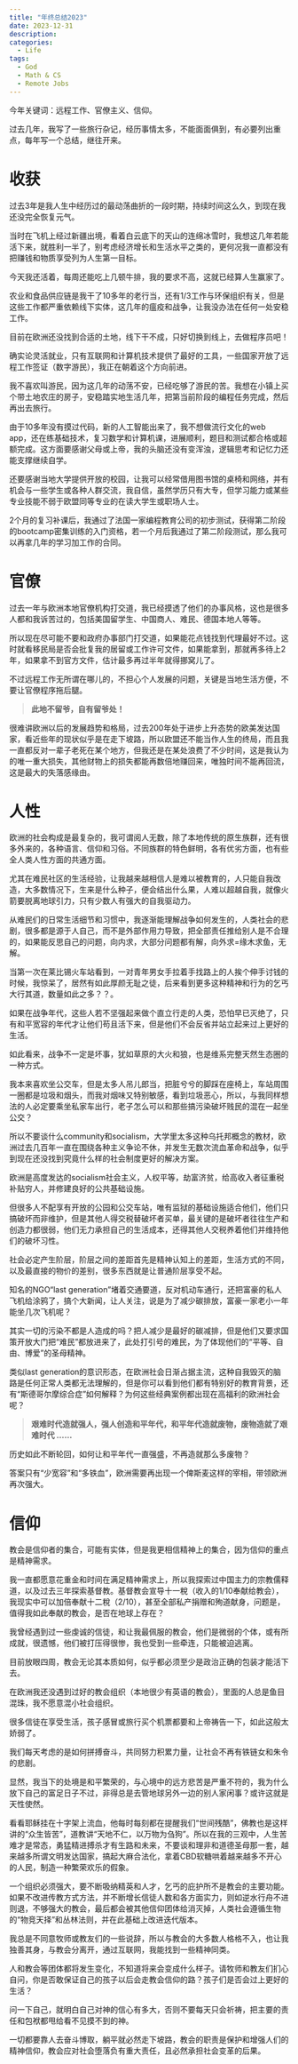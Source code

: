 ```yaml
---
title: "年终总结2023"
date: 2023-12-31
description: 
categories:
  - Life
tags:
  - God
  - Math & CS
  - Remote Jobs
---
```


今年关键词：远程工作、官僚主义、信仰。

过去几年，我写了一些旅行杂记，经历事情太多，不能面面俱到，有必要列出重点，每年写一个总结，继往开来。

# 收获

过去3年是我人生中经历过的最动荡曲折的一段时期，持续时间这么久，到现在我还没完全恢复元气。

当时在飞机上经过新疆出境，看着白云底下的天山的连绵冰雪时，我想这几年若能活下来，就胜利一半了，别考虑经济增长和生活水平之类的，更何况我一直都没有把赚钱和物质享受列为人生第一目标。

今天我还活着，每周还能吃上几顿牛排，我的要求不高，这就已经算人生赢家了。

农业和食品供应链是我干了10多年的老行当，还有1/3工作与环保组织有关，但是这些工作都严重依赖线下实体，这几年的瘟疫和战争，让我没办法在任何一处安稳工作。

目前在欧洲还没找到合适的土地，线下干不成，只好切换到线上，去做程序员吧！

确实论灵活就业，只有互联网和计算机技术提供了最好的工具，一些国家开放了远程工作签证（数字游民），我正在朝着这个方向前进。

我不喜欢叫游民，因为这几年的动荡不安，已经吃够了游民的苦。我想在小镇上买个带土地农庄的房子，安稳踏实地生活几年，把第当前阶段的编程任务完成，然后再出去旅行。

由于10多年没有摸过代码，新的人工智能出来了，我不想做流行文化的web app，还在练基础技术，复习数学和计算机课，进展顺利，题目和测试都合格或超额完成。这方面要感谢父母或上帝，我的头脑还没有变浑浊，逻辑思考和记忆力还能支撑继续自学。

还要感谢当地大学提供开放的校园，让我可以经常借用图书馆的桌椅和网络，并有机会与一些学生或各种人群交流，我自信，虽然学历只有大专，但学习能力或某些专业技能不弱于欧盟同等专业的在读大学生或职场人士。

2个月的复习补课后，我通过了法国一家编程教育公司的初步测试，获得第二阶段的bootcamp密集训练的入门资格，若一个月后我通过了第二阶段测试，那么我可以再拿几年的学习加工作的合同。

# 官僚

过去一年与欧洲本地官僚机构打交道，我已经摸透了他们的办事风格，这也是很多人都和我诉苦过的，包括美国留学生、中国商人、难民、德国本地人等等。

所以现在尽可能不要和政府办事部门打交道，如果能花点钱找到代理最好不过。这时就看移民局是否会批复我的居留或工作许可文件，如果能拿到，那就再多待上2年，如果拿不到官方文件，估计最多再过半年就得挪窝儿了。

不过远程工作无所谓在哪儿的，不担心个人发展的问题，关键是当地生活方便，不要让官僚程序拖后腿。

> **此地不留爷，自有留爷处！**

很难讲欧洲以后的发展趋势和格局，过去200年处于进步上升态势的欧美发达国家，看近些年的现状似乎是在走下坡路，所以欧盟还不能当作人生的终局，而且我一直都反对一辈子老死在某个地方，但我还是在某处浪费了不少时间，这是我认为的唯一重大损失，其他财物上的损失都能再数倍地赚回来，唯独时间不能再回流，这是最大的失落感缘由。

# 人性

欧洲的社会构成是最复杂的，我可谓阅人无数，除了本地传统的原生族群，还有很多外来的，各种语言、信仰和习俗。不同族群的特色鲜明，各有优劣方面，也有些全人类人性方面的共通方面。

尤其在难民社区的生活经验，让我越来越相信人是难以被教育的，人只能自我改造，大多数情况下，生来是什么种子，便会结出什么果，人难以超越自我，就像火箭要脱离地球引力，只有少数人有强大的自我驱动力。

从难民们的日常生活细节和习惯中，我逐渐能理解战争如何发生的，人类社会的悲剧，很多都是源于人自己，而不是外部作用力导致，把全部责任推给别人是不合理的，如果能反思自己的问题，向内求，大部分问题都有解，向外求=缘木求鱼，无解。

当第一次在莱比锡火车站看到，一对青年男女手拉着手找路上的人挨个伸手讨钱的时候，我惊呆了，居然有如此厚颜无耻之徒，后来看到更多这种精神和行为的乞丐大行其道，数量如此之多？？。

如果在战争年代，这些人若不坚强起来做个直立行走的人类，恐怕早已灭绝了，只有和平宽容的年代才让他们苟且活下来，但是他们不会反省并站立起来过上更好的生活。

如此看来，战争不一定是坏事，犹如草原的大火和狼，也是维系完整天然生态圈的一种方式。

我本来喜欢坐公交车，但是太多人吊儿郎当，把脏兮兮的脚踩在座椅上，车站周围一圈都是垃圾和烟头，而我对烟味又特别敏感，看到垃圾恶心，所以，与我同样想法的人必定要乘坐私家车出行，老子怎么可以和那些搞污染破坏贱民的混在一起坐公交？

所以不要谈什么community和socialism，大学里太多这种乌托邦概念的教材，欧洲过去几百年一直在围绕各种主义争论不休，并发生无数次流血革命和战争，似乎到现在还没找到究竟什么样的社会制度更好的解决方案。

欧洲是高度发达的socialism社会主义，人权平等，劫富济贫，给高收入者征重税补贴穷人，并修建良好的公共基础设施。

但很多人不配享有开放的公园和公交车站，唯有监狱的基础设施适合他们，他们只搞破坏而非维护，但是其他人得交税替破坏者买单，最关键的是破坏者往往生产和创造力都很弱，他们无力承担自己的生活成本，还得其他人交税养着他们并维持他们的破坏习性。

社会必定产生阶层，阶层之间的差距首先是精神认知上的差距，生活方式的不同，以及最直接的物价的差别，很多东西就是让普通阶层享受不起。

知名的NGO“last generation”堵着交通要道，反对机动车通行，还把富豪的私人飞机给涂鸦了，搞个大新闻，让人关注，说是为了减少碳排放，富豪一家老小一年能坐几次飞机呢？

其实一切的污染不都是人造成的吗？把人减少是最好的碳减排，但是他们又要求国策开放大门把“难民”都放进来了，此处打引号的难民，为了体现他们的“平等、自由、博爱”的圣母精神。

类似last generation的意识形态，在欧洲社会日渐占据主流，这种自我毁灭的脑路是任何正常人类都无法理解的，但是你可以看到他们都有特别好的教育背景，还有“斯德哥尔摩综合症”如何解释？为何这些经典案例都出现在高福利的欧洲社会呢？

> **艰难时代造就强人，强人创造和平年代，和平年代造就废物，废物造就了艰难时代 ……**

历史如此不断轮回，如何让和平年代一直强盛，不再造就那么多废物？

答案只有“少宽容”和“多铁血”，欧洲需要再出现一个俾斯麦这样的宰相，带领欧洲再次强大。

# 信仰

教会是信仰者的集合，可能有实体，但是我更相信精神上的集合，因为信仰的重点是精神需求。

我一直都愿意花重金和时间在满足精神需求上，所以我探索过中国主力的宗教儒释道，以及过去三年探索基督教。基督教会宣导十一稅（收入的1/10奉献给教会），我现实中可以加倍奉献十二稅（2/10），甚至全部私产捐赠和殉道献身，问题是，值得我如此奉献的教会，是否在地球上存在？

我曾经遇到过一些虔诚的信徒，和让我最佩服的教会，他们是微弱的个体，或有所成就，很遗憾，他们被打压得很惨，我也受到一些牵连，只能被迫逃离。

目前放眼四周，教会无论其本质如何，似乎都必须至少是政治正确的包装才能活下去。

在欧洲我还没遇到过好的教会组织（本地很少有英语的教会），里面的人总是鱼目混珠，我不愿意混小社会组织。

很多信徒在享受生活，孩子感冒或旅行买个机票都要和上帝祷告一下，如此这般太娇弱了。

我们每天考虑的是如何拼搏奋斗，共同努力积累力量，让社会不再有铁链女和朱令的悲剧。

显然，我当下的处境是和平繁荣的，与心境中的远方悲苦是严重不符的，我为什么放下自己的富足日子不过，非得总是去管地球另外一边的别人家闲事？或许这就是天性使然。

看看耶稣挂在十字架上流血，他每时每刻都在提醒我们“世间残酷”，佛教也是这样讲的“众生皆苦”，道教讲“天地不仁，以万物为刍狗”。所以在我的三观中，人生苦难才是常态，勇猛精进搏杀才有生路和未来，不要谈和理非和道德圣母那一套，越来越多所谓文明发达国家，搞起大麻合法化，拿着CBD软糖哄着越来越多不开心的人民，制造一种繁荣欢乐的假象。

一个组织必须强大，要不断吸纳精英和人才，乞丐的庇护所不是教会的主要功能。如果不改进传教方式方法，并不断增长信徒人数和各方面实力，则如逆水行舟不进则退，不够强大的教会，最后都会被其他信仰团体给消灭掉，人类社会遵循生物的“物竞天择”和丛林法则，并在此基础上改进迭代版本。

我总是不同意牧师或教友们的一些说辞，所以与教会的大多数人格格不入，也让我独善其身，与教会分离开，通过互联网，我能找到一些精神同类。

人和教会等团体都将发生变化，不知道将来会变成什么样子。请牧师和教友们扪心自问，你是否敢保证自己的孩子以后会走教会信仰的路？孩子们是否会过上更好的生活？

问一下自己，就明白自己对神的信心有多大，否则不要每天只会祈祷，把主要的责任和包袱都甩给看不见摸不到的神。

一切都要靠人去奋斗博取，躺平就必然走下坡路，教会的职责是保护和增强人们的精神信仰，教会应对社会堕落负有重大责任，且必然承担社会变革的后果。